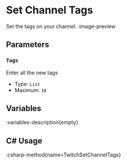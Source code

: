 # Set Channel Tags
Set the tags on your channel.
:image-preview

## Parameters
### `Tags`
Enter all the new tags

- Type: `List`
- Maximum: `10`

## Variables
:variables-description{empty}

## C# Usage
:csharp-method{name=TwitchSetChannelTags}